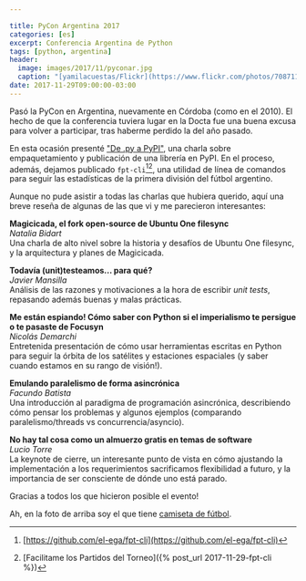 ```yaml
---

title: PyCon Argentina 2017
categories: [es]
excerpt: Conferencia Argentina de Python
tags: [python, argentina]
header:
  image: images/2017/11/pyconar.jpg
  caption: "[yamilacuestas/Flickr](https://www.flickr.com/photos/70871182@N04/37720393655/in/album-72157662945453988/)"
date: 2017-11-29T09:00:00-03:00
---
```


Pasó la PyCon en Argentina, nuevamente en Córdoba (como en el 2010). El hecho de que la conferencia tuviera lugar en la Docta fue una buena excusa para volver a participar, tras haberme perdido la del año pasado.

En esta ocasión presenté ["De .py a PyPI"](https://www.dropbox.com/s/j0ovxbygd30869i/201711-PyConAr-De.py.a.PyPI.pdf?dl=0), una charla sobre empaquetamiento y publicación de una librería en PyPI. En el proceso, además, dejamos publicado `fpt-cli`[^1][^2], una utilidad de línea de comandos para seguir las estadísticas de la primera división del fútbol argentino.

Aunque no pude asistir a todas las charlas que hubiera querido, aquí una breve reseña de algunas de las que vi y me parecieron interesantes:

**Magicicada, el fork open-source de Ubuntu One filesync**  
*Natalia Bidart*  
Una charla de alto nivel sobre la historia y desafíos de Ubuntu One filesync, y la arquitectura y planes de Magicicada.

**Todavía (unit)testeamos... para qué?**  
*Javier Mansilla*  
Análisis de las razones y motivaciones a la hora de escribir *unit tests*, repasando además buenas y malas prácticas.

**Me están espiando! Cómo saber con Python si el imperialismo te persigue o te pasaste de Focusyn**  
*Nicolás Demarchi*  
Entretenida presentación de cómo usar herramientas escritas en Python para seguir la órbita de los satélites y estaciones espaciales (y saber cuando estamos en su rango de visión!).

**Emulando paralelismo de forma asincrónica**  
*Facundo Batista*  
Una introducción al paradigma de programación asincrónica, describiendo cómo pensar los problemas y algunos ejemplos (comparando paralelismo/threads vs concurrencia/asyncio).

**No hay tal cosa como un almuerzo gratis en temas de software**  
*Lucio Torre*  
La keynote de cierre, un interesante punto de vista en cómo ajustando la implementación a los requerimientos sacrificamos flexibilidad a futuro, y la importancia de ser consciente de dónde uno está parado.

Gracias a todos los que hicieron posible el evento!

Ah, en la foto de arriba soy el que tiene [camiseta de fútbol](https://twitter.com/pyconar/status/931570985903558656).

[^1]: [https://github.com/el-ega/fpt-cli](https://github.com/el-ega/fpt-cli)
[^2]: [Facilitame los Partidos del Torneo]({% post_url 2017-11-29-fpt-cli %})
